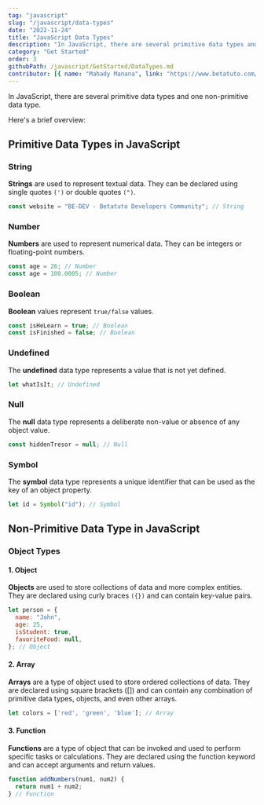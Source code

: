 ```yaml
---
tag: "javascript"
slug: "/javascript/data-types"
date: "2022-11-24"
title: "JavaScript Data Types"
description: "In JavaScript, there are several primitive data types and one non-primitive data type: String, Number, Boolean, Null, Undefined, Symbol, Object."
category: "Get Started"
order: 3
githubPath: /javascript/GetStarted/DataTypes.md
contributor: [{ name: "Mahady Manana", link: "https://www.betatuto.com/" }]
---
```


In JavaScript, there are several primitive data types and one non-primitive data type.

Here's a brief overview:

## Primitive Data Types in JavaScript

### String

**Strings** are used to represent textual data. They can be declared using single quotes `(')` or double quotes `(")`.

```javascript
const website = "BE-DEV - Betatuto Developers Community"; // String
```

### Number

**Numbers** are used to represent numerical data. They can be integers or floating-point numbers.

```javascript
const age = 26; // Number
const age = 100.0005; // Number
```

### Boolean
   
**Boolean** values represent `true/false` values.

```javascript
const isHeLearn = true; // Boolean
const isFinished = false; // Boolean
```

### Undefined

The **undefined** data type represents a value that is not yet defined.

```javascript
let whatIsIt; // Undefined
```

### Null

The **null** data type represents a deliberate non-value or absence of any object value.

```javascript
const hiddenTresor = null; // Null
```

### Symbol

The **symbol** data type represents a unique identifier that can be used as the key of an object property.

```javascript
let id = Symbol("id"); // Symbol
```

## Non-Primitive Data Type in JavaScript

### Object Types

#### 1. **Object**

**Objects** are used to store collections of data and more complex entities. They are declared using curly braces `({})` and can contain key-value pairs.

```javascript
let person = {
  name: "John",
  age: 25,
  isStudent: true,
  favoriteFood: null,
}; // Object
```

#### 2. **Array**

**Arrays** are a type of object used to store ordered collections of data. They are declared using square brackets ([]) and can contain any combination of primitive data types, objects, and even other arrays.

```javascript
let colors = ['red', 'green', 'blue']; // Array
```

#### 3. **Function**

**Functions** are a type of object that can be invoked and used to perform specific tasks or calculations. They are declared using the function keyword and can accept arguments and return values.

```javascript
function addNumbers(num1, num2) {
  return num1 + num2;
} // Function
```
